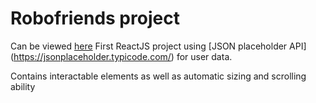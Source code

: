 # Robofriends project
Can be viewed [here](https://cmyamada.github.io/robofriends/)
First ReactJS project using [JSON placeholder API] (https://jsonplaceholder.typicode.com/) for user data.

Contains interactable elements as well as automatic sizing and scrolling ability
